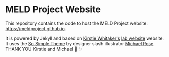 # MELD Project Website

This repository contains the code to host the MELD Project website: https://meldproject.github.io.

It is powered by Jekyll and based on [Kirstie Whitaker's](https://github.com/kirstiejane) [lab website](https://whitakerlab.github.io/) website. It uses the [So Simple Theme](http://mmistakes.github.io/so-simple-theme) by designer slash illustrator [Michael Rose](http://mademistakes.com). THANK YOU Kirstie and Michael :tada: :sparkles:
